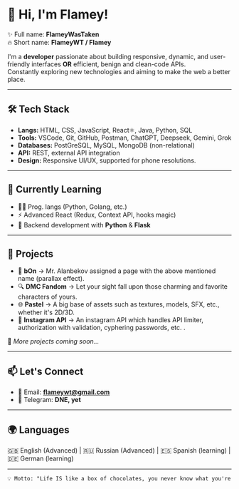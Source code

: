 <!-- ## Hi there 👋 -->

<!--
**FlameyWasTaken/flameywastaken** is a ✨ _special_ ✨ repository because its `README.md` (this file) appears on your GitHub profile.

Here are some ideas to get you started:

- 🔭 I’m currently working on ...
- 🌱 I’m currently learning ...
- 👯 I’m looking to collaborate on ...
- 🤔 I’m looking for help with ...
- 💬 Ask me about ...
- 📫 How to reach me: ...
- 😄 Pronouns: ...
- ⚡ Fun fact: ...
-->

# 🌟 Hi, I'm Flamey!  

✨ Full name: **FlameyWasTaken**  
🔥 Short name: **FlameyWT / Flamey**  

I'm a **developer** passionate about building responsive, dynamic, and user-friendly interfaces **OR** efficient, benign and clean-code APIs.  
Constantly exploring new technologies and aiming to make the web a better place.  

---

## 🛠 Tech Stack  
- **Langs:** HTML, CSS, JavaScript, React⚛️, Java, Python, SQL  
- **Tools:** VSCode, Git, GitHub, Postman, ChatGPT, Deepseek, Gemini, Grok   
- **Databases:** PostGreSQL, MySQL, MongoDB (non-relational)  
- **API:** REST, external API integration  
- **Design:** Responsive UI/UX, supported for phone resolutions.  

---

## 🌱 Currently Learning  
- 🧑‍💻 Prog. langs (Python, Golang, etc.)  
- ⚡ Advanced React (Redux, Context API, hooks magic)  
- 🐍 Backend development with **Python** & **Flask**  

---

## 💼 Projects  
- 🍗 **bOn** → Mr. Alanbekov assigned a page with the above mentioned name (parallax effect).
- 🔍 **DMC Fandom** → Let your sight fall upon those charming and favorite characters of yours.
- 🌐 **Pastel** → A big base of assets such as textures, models, SFX, etc., whether it's 2D/3D.
- 📱 **Instagram API** → An instagram API which handles API limiter, authorization with validation, cyphering passwords, etc. .

📌 *More projects coming soon…*  

---

## 📫 Let's Connect  
- 📧 Email: **flameywt@gmail.com**  
- 💬 Telegram: **DNE, yet**  

---

## 🌍 Languages  
🇬🇧 English (Advanced) | 🇷🇺 Russian (Advanced) | 🇪🇸 Spanish (learning) | 🇩🇪 German (learning)  

---

```markdown
💡 Motto: "Life IS like a box of chocolates, you never know what you're gonna get"
